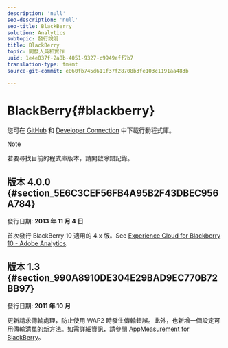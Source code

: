 ```yaml
---
description: 'null'
seo-description: 'null'
seo-title: BlackBerry
solution: Analytics
subtopic: 發行說明
title: BlackBerry
topic: 開發人員和實作
uuid: 1e4e037f-2a8b-4051-9327-c9949eff7b7
translation-type: tm+mt
source-git-commit: e060fb745d611f37f28708b3fe103c1191aa483b

---
```



# BlackBerry{#blackberry}

您可在 [GitHub](https://github.com/Adobe-Marketing-Cloud/mobile-services) 和 [Developer Connection](https://marketing.adobe.com/developer/gallery/marketing-cloud-for-blackberry-10-adobe-analytics) 中下載行動程式庫。

>[!NOTE]
>
>若要尋找目前的程式庫版本，請開啟除錯記錄。

## 版本 4.0.0 {#section_5E6C3CEF56FB4A95B2F43DBEC956A784}

發行日期: **2013 年 11 月 4 日**

首次發行 BlackBerry 10 適用的 4.x 版。See [Experience Cloud for Blackberry 10 - Adobe Analytics](https://marketing.adobe.com/developer/gallery/marketing-cloud-for-blackberry-10-adobe-analytics).

## 版本 1.3 {#section_990A8910DE304E29BAD9EC770B72BB97}

發行日期: **2011 年 10 月**

更新請求傳輸處理，防止使用 WAP2 時發生傳輸錯誤。此外，也新增一個設定可用傳輸清單的新方法。如需詳細資訊，請參閱 [AppMeasurement for BlackBerry](https://marketing.adobe.com/resources/help/en_US/sc/appmeasurement/blackberry/oms_sc_appmeasure_blackberry.pdf)。
